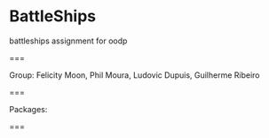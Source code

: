 BattleShips
===========

battleships assignment for oodp


===

Group: Felicity Moon, Phil Moura, Ludovic Dupuis, Guilherme Ribeiro


===

Packages:


===

